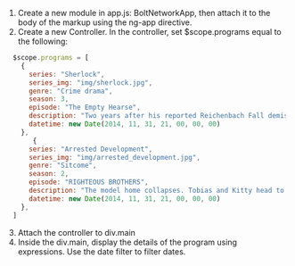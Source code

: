 
1. Create a new module in app.js: BoltNetworkApp, then attach it to the body of the markup using the ng-app directive.
2. Create a new Controller. In the controller, set $scope.programs equal to the following:
  ```Javascript 
    $scope.programs = [
      {
        series: "Sherlock",
        series_img: "img/sherlock.jpg",
        genre: "Crime drama",
        season: 3,
        episode: "The Empty Hearse",
        description: "Two years after his reported Reichenbach Fall demise, Sherlock, who has been cleared of all fraud charges against him, returns with Mycroft's help to a London under threat of terrorist attack. John has moved on and has a girlfriend, Mary Morstan. Sherlock enlists Molly to assist him, but when John is kidnapped by unknown assailants and is rescued by Sherlock and Mary, John returns to help find the terrorists and an underground plot to blow up the Houses of Parliament during an all night sitting on Guy Fawkes Night.",
        datetime: new Date(2014, 11, 31, 21, 00, 00, 00)
      },
         {
        series: "Arrested Development",
        series_img: "img/arrested_development.jpg",
        genre: "Sitcome",
        season: 2,
        episode: "RIGHTEOUS BROTHERS",
        description: "The model home collapses. Tobias and Kitty head to Las Vegas together.",
        datetime: new Date(2014, 11, 31, 21, 00, 00, 00)
      },
    ]
  ```
3. Attach the controller to div.main
4. Inside the div.main, display the details of the program using expressions. Use the date filter to filter dates.
